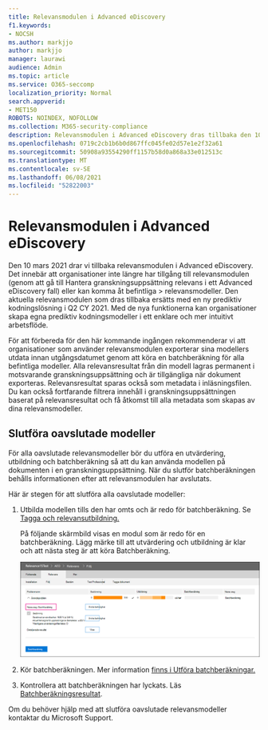 ```yaml
---
title: Relevansmodulen i Advanced eDiscovery
f1.keywords:
- NOCSH
ms.author: markjjo
author: markjjo
manager: laurawi
audience: Admin
ms.topic: article
ms.service: O365-seccomp
localization_priority: Normal
search.appverid:
- MET150
ROBOTS: NOINDEX, NOFOLLOW
ms.collection: M365-security-compliance
description: Relevansmodulen i Advanced eDiscovery dras tillbaka den 10 mars 2021. I den här artikeln förklaras vad du kan göra innan Relevans dras tillbaka. Mer specifikt kan du avsluta alla oavslutade modeller genom att köra batchberäkningar så att du kan behålla metadata från modellen.
ms.openlocfilehash: 0719c2cb1b6b0d867ffc045fe02d57e1e2f32a61
ms.sourcegitcommit: 50908a93554290ff1157b58d0a868a33e012513c
ms.translationtype: MT
ms.contentlocale: sv-SE
ms.lasthandoff: 06/08/2021
ms.locfileid: "52822003"
---
```

# <a name="retirement-of-the-relevance-module-in-advanced-ediscovery"></a>Relevansmodulen i Advanced eDiscovery

Den 10 mars 2021 drar vi tillbaka relevansmodulen i Advanced eDiscovery. Det innebär att organisationer inte längre har tillgång till relevansmodulen (genom att gå till Hantera granskningsuppsättning relevans i ett Advanced eDiscovery fall) eller kan komma åt befintliga  >   relevansmodeller. Den aktuella relevansmodulen som dras tillbaka ersätts med en ny prediktiv kodningslösning i Q2 CY 2021. Med de nya funktionerna kan organisationer skapa egna prediktiv kodningsmodeller i ett enklare och mer intuitivt arbetsflöde.

För att förbereda för den här kommande ingången rekommenderar vi att organisationer som använder relevansmodulen exporterar sina modellers utdata innan utgångsdatumet genom att köra en batchberäkning för alla befintliga modeller. Alla relevansresultat från din modell lagras permanent i motsvarande granskningsuppsättning och är tillgängliga när dokument exporteras. Relevansresultat sparas också som metadata i inläsningsfilen. Du kan också fortfarande filtrera innehåll i granskningsuppsättningen baserat på relevansresultat och få åtkomst till alla metadata som skapas av dina relevansmodeller.

## <a name="complete-unfinished-models"></a>Slutföra oavslutade modeller

För alla oavslutade relevansmodeller bör du utföra en utvärdering, utbildning och batchberäkning så att du kan använda modellen på dokumenten i en granskningsuppsättning. När du slutför batchberäkningen behålls informationen efter att relevansmodulen har avslutats.

Här är stegen för att slutföra alla oavslutade modeller:

1. Utbilda modellen tills den har omts och är redo för batchberäkning. Se [Tagga och relevansutbildning.](tagging-and-relevance-training-in-advanced-ediscovery.md)

   På följande skärmbild visas en modul som är redo för en batchberäkning. Lägg märke till att utvärdering och utbildning är klar och att nästa steg är att köra Batchberäkning.

   ![Skärmbild av modell klar för batchberäkning](../media/ReadyForBatchCalculation.png)

2. Kör batchberäkningen. Mer information [finns i Utföra batchberäkningar.](track-relevance-analysis-in-advanced-ediscovery.md#performing-batch-calculation)

3. Kontrollera att batchberäkningen har lyckats. Läs [Batchberäkningsresultat](track-relevance-analysis-in-advanced-ediscovery.md#batch-calculation-results).

Om du behöver hjälp med att slutföra oavslutade relevansmodeller kontaktar du Microsoft Support.
